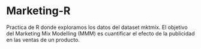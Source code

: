 # Marketing-R
Practica de R donde exploramos los datos del dataset mktmix. El objetivo del Marketing Mix Modelling (MMM) es cuantificar el efecto de la publicidad en las ventas de un producto. 

